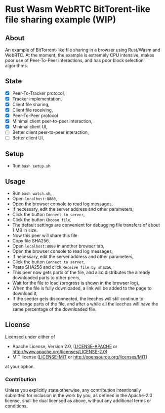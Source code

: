 # Rust Wasm WebRTC BitTorent-like file sharing example (WIP)

## About

An example of BitTorrent-like file sharing in a browser using Rust/Wasm and WebRTC.
At the moment, the example is extremely CPU intensive, makes poor use of Peer-To-Peer interactions, and has poor block selection algorithms.

## State

- [x] Peer-To-Tracker protocol,
- [x] Tracker implementation,
- [x] Client file sharing,
- [x] Client file receiving,
- [x] Peer-To-Peer protocol
- [x] Minimal client peer-to-peer interaction,
- [x] Minimal client UI,
- [ ] Better client peer-to-peer interaction,
- [ ] Better client UI,

## Setup

* Run `bash setup.sh`

## Usage

* Run `bash watch.sh`,
* Open `localhost:8080`,
* Open the browser console to read log messages,
* If necessary, edit the server address and other parameters,
* Сlick the button `Connect to server`,
* Click the button `Choose file`,
* The default settings are convenient for debugging file transfers of about 1 MB in size.
* Now this peer will share this file
* Copy file SHA256,
* Open `localhost:8080` in another browser tab,
* Open the browser console to read log messages,
* If necessary, edit the server address and other parameters,
* Сlick the button `Connect to server`,
* Paste SHA256 and click `Receive file by sha256`,
* This peer now gets parts of the file, and also distributes the already downloaded parts to other peers,
* Wait for the file to load (progress is shown in the browser log),
* When the file is fully downloaded, a link will be added to the page to download it,
* If the seeder gets disconnected, the leeches will still continue to exchange parts of the file, and after a while all the leeches will have the same percentage of the downloaded file.

## License

Licensed under either of

* Apache License, Version 2.0,
  ([LICENSE-APACHE](LICENSE-APACHE) or http://www.apache.org/licenses/LICENSE-2.0)
* MIT license ([LICENSE-MIT](LICENSE-MIT) or http://opensource.org/licenses/MIT)

at your option.

### Contribution

Unless you explicitly state otherwise, any contribution intentionally submitted
for inclusion in the work by you, as defined in the Apache-2.0 license,
shall be dual licensed as above, without any
additional terms or conditions.
